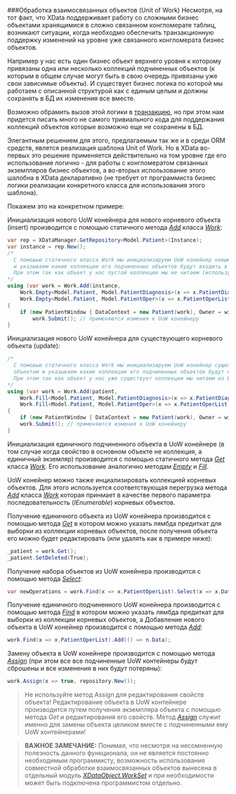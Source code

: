 ###Обработка взаимосвязанных объектов (Unit of Work)
Несмотря, на тот факт, что XData поддерживает работу со сложными бизнес объектами хранящимися в сложно связанном конгломерате таблиц, возникают ситуации, когда необходмо обеспечить транзакционную поддержку изменений на уровне уже связанного конгломерата бизнес объектов. 

Например у нас есть один бизнес объект верхнего уровня к которому привязаны одна или несколько коллекций подчиненных объектов (к которым в общем случае могут быть в свою очередь привязаны уже свои зависимые объекты). И существует бизнес логика по которой мы работаем с описанной структурой как с единым целым и должны сохранять в БД их изменения все вместе.

Возможно обрамить вызов этой логики в [транзакцию](./tips_and_triks.md#Управление-транзакциями), но при этом нам придется писать много не самого тривиального кода для поддержания коллекций объектов которые возможно еще не сохранены в БД.

Элегантным решением для этого, предлагаемым так же и в среди ORM средств, явлется реализация шаблона Unit of Work. Но в XData во-первых это решение применяется действительно на том уровне где его использование логично - для работы с конгломератом связанных экземпляров бизнес объектов, а во-вторых использование этого шалобна в XData декларативно (не требует от программиста бизнес логики реализации конкретного класса для использования этого шаблона).

Покажем это на конкретном примере:

Инициализация нового UoW конейнера для нового корневого объекта (insert) производится с помощью статичного метода [*Add*](https://htmlpreview.github.io/?https://raw.githubusercontent.com/mickfierte/XData/master/docs/doc/Contents/5/335.html) класса [*Work*](https://htmlpreview.github.io/?https://raw.githubusercontent.com/mickfierte/XData/master/docs/doc/Contents/5/323.html):
```csharp
var rep = XDataManager.GetRepository<Model.Patient>(Instance);
var instance = rep.New();
/* 
  С помошью статичного класса Work мы инициализируем UoW конейнер новым корневым объектом 
  и указываем какие коллекции его подчиненных объектов будут входить в UoW конейнер
  При этом так как объект у нас пустой коллекции мы не читаем (используем Work.Empty)
*/
using (var work = Work.Add(instance, 
    Work.Empty<Model.Patient, Model.PatientDiagnosis>(x => x.PatientDiagnosisList),
    Work.Empty<Model.Patient, Model.PatientOper>(x => x.PatientOperList)))
{
    if (new PatientWindow { DataContext = new Patient(work), Owner = window }.ShowDialog() == true)
        work.Submit(); // применяются измения к UoW конейнеру
}
```

Инициализация нового UoW конейнера для существующего корневого объекта (update):
```csharp
/* 
  С помошью статичного класса Work мы инициализируем UoW конейнер существующим корневым 
  объектом и указываем какие коллекции его подчиненных объектов будут входить в UoW конейнер
  При этом так как объект у нас уже существует коллекции мы читаем из БД (используем Work.Fill)
*/
using (var work = Work.Add(patient, 
    Work.Fill<Model.Patient, Model.PatientDiagnosis>(x => x.PatientDiagnosisList),
    Work.Fill<Model.Patient, Model.PatientOper>(x => x.PatientOperList)))
{
    if (new PatientWindow { DataContext = new Patient(work), Owner = window }.ShowDialog() != true) return;
    work.Submit(); // применяются измения к UoW конейнеру
}
```

Инициализация единичного подчиненного объекта в UoW конейнере (в том случае когда свойство в основном объекте не коллекция, а единичный экземляр) производится с помощью статичного метода [*Get*](https://htmlpreview.github.io/?https://raw.githubusercontent.com/mickfierte/XData/master/docs/doc/Contents/5/338.html) класса [*Work*](https://htmlpreview.github.io/?https://raw.githubusercontent.com/mickfierte/XData/master/docs/doc/Contents/5/323.html). Его использование аналогично методам [*Empty*](https://htmlpreview.github.io/?https://raw.githubusercontent.com/mickfierte/XData/master/docs/doc/Contents/5/336.html) и [*Fill*](https://htmlpreview.github.io/?https://raw.githubusercontent.com/mickfierte/XData/master/docs/doc/Contents/5/337.html).

UoW конейнер можно также инциализировать коллекцией корневых объектов. Для этого используется соответствующая перегрузка метода [*Add*](https://htmlpreview.github.io/?https://raw.githubusercontent.com/mickfierte/XData/master/docs/doc/Contents/5/340.html) класса [*Work*](https://htmlpreview.github.io/?https://raw.githubusercontent.com/mickfierte/XData/master/docs/doc/Contents/5/323.html) которая принмает в качестве первого параметра последовательность (*IEnumerable*) корневых объектов.

Получение единичного объекта из UoW конейнера производится с помощью метода [*Get*](https://htmlpreview.github.io/?https://raw.githubusercontent.com/mickfierte/XData/master/docs/doc/Contents/5/354.html) в котором можно указать лямбда предиткат для выборки из коллекции корневых объектов, после получения объекта его можно будет редактировать (или удалять как в примере ниже):
```csharp
_patient = work.Get();
_patient.SetDeleted(True);
```

Получение набора объектов из UoW конейнера производится с помощью метода [*Select*](https://htmlpreview.github.io/?https://raw.githubusercontent.com/mickfierte/XData/master/docs/doc/Contents/5/358.html):
```csharp
var newOperations = work.Find(x => x.PatientOperList).Select(x => x.Date > startDate);
```

Получение единичного подчиненного UoW конейнера производится с помощью метода [*Find*](https://htmlpreview.github.io/?https://raw.githubusercontent.com/mickfierte/XData/master/docs/doc/Contents/5/352.html) в котором можно указать лямбда предиткат для выборки из коллекции корневых объектов, а Добавление нового объекта в UoW конейнер производится с помощью метода [*Add*](https://htmlpreview.github.io/?https://raw.githubusercontent.com/mickfierte/XData/master/docs/doc/Contents/5/348.html):
```csharp
work.Find(x => x.PatientOperList).Add(() => n.Data);
```

Замену объекта в UoW конейнере производится с помощью метода [*Assign*](https://htmlpreview.github.io/?https://raw.githubusercontent.com/mickfierte/XData/master/docs/doc/Contents/5/350.html) (при этом все все подчиненные UoW контейнеры будут сброшены и все изменения в них будут потеряны):
```csharp
work.Assign(x => true, repository.New());
```

>Не используйте метод Assign для редактирования свойств объекта! Редактирование объекта в UoW контейнере производится путем получения экземпляра объекта с помощью метода *Get* и редактирования его свойств. Метод [*Assign*](https://htmlpreview.github.io/?https://raw.githubusercontent.com/mickfierte/XData/master/docs/doc/Contents/5/350.html) служит именно для замены объекта целиком вместе с подчиненными ему UoW контейнерами!

<!-- -->
>**ВАЖНОЕ ЗАМЕЧАНИЕ:** Понимая, что несмотря на несомненную полезность данного функционала, он не является постоянно необходимым программисту, возможность использования совместной обработки взаимосвязанных объектов вынесена в отдельный модуль [*XDataObject.WorkSet*](https://htmlpreview.github.io/?https://raw.githubusercontent.com/mickfierte/XData/master/docs/doc/Contents/1/3.html) и при необходимости может быть подключена программистом отдельно.
